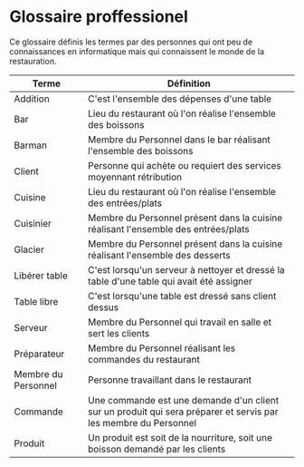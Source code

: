 Glossaire proffessionel
============

Ce glossaire définis les termes par des personnes qui ont peu de connaissances en informatique mais qui connaissent le monde de la restauration.  

|  Terme | Définition  |
|---|---|
|  Addition | C'est l'ensemble des dépenses d'une table |
|  Bar | Lieu du restaurant où l'on réalise l'ensemble des boissons |
|  Barman | Membre du Personnel dans le bar réalisant l'ensemble des boissons |
|  Client | Personne qui achète ou requiert des services moyennant rétribution |
|  Cuisine | Lieu du restaurant où l'on réalise l'ensemble des entrées/plats |
|  Cuisinier | Membre du Personnel présent dans la cuisine réalisant l'ensemble des entrées/plats |
|  Glacier | Membre du Personnel présent dans la cuisine réalisant l'ensemble des desserts |
|  Libérer table | C'est lorsqu'un serveur à nettoyer et dressé la table d'une table qui avait été assigner |
|  Table libre | C'est lorsqu'une table est dressé sans client dessus |
|  Serveur | Membre du Personnel qui travail en salle et sert les clients  |
| Préparateur | Membre du Personnel réalisant les commandes du restaurant|
| Membre du Personnel | Personne travaillant dans le restaurant |
| Commande | Une commande est une demande d'un client sur un produit qui sera préparer et servis par les membre du Personnel|
| Produit | Un produit est soit de la nourriture, soit une boisson demandé par les clients |
